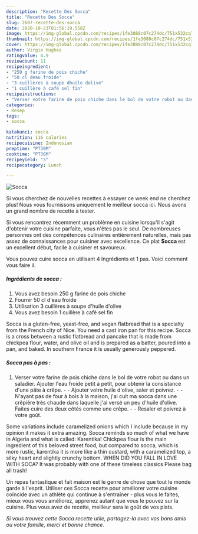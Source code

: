 ```yaml
---
description: "Recette Des Socca"
title: "Recette Des Socca"
slug: 2607-recette-des-socca
date: 2020-10-23T01:56:19.558Z
image: https://img-global.cpcdn.com/recipes/1fe3088c07c274dc/751x532cq70/socca-photo-principale-de-la-recette.jpg
thumbnail: https://img-global.cpcdn.com/recipes/1fe3088c07c274dc/751x532cq70/socca-photo-principale-de-la-recette.jpg
cover: https://img-global.cpcdn.com/recipes/1fe3088c07c274dc/751x532cq70/socca-photo-principale-de-la-recette.jpg
author: Virgie Hughes
ratingvalue: 4.9
reviewcount: 11
recipeingredient:
- "250 g farine de pois chiche"
- "50 cl deau froide"
- "3 cuillères à soupe dhuile dolive"
- "1 cuillère à café sel fin"
recipeinstructions:
- "Verser votre farine de pois chiche dans le bol de votre robot ou dans un saladier. Ajouter l&#39;eau froide petit à petit, pour obtenir la consistance d&#39;une pâte à crêpe.   Ajouter votre huile d&#39;olive, saler et poivrez.   N&#39;ayant pas de four à bois à la maison, j&#39;ai cuit ma socca dans une crêpière très chaude dans laquelle j&#39;ai versé un peu d&#39;huile d&#39;olive. Faites cuire des deux côtés comme une crêpe.  Resaler et poivrez à votre goût."
categories:
- Resep
tags:
- socca

katakunci: socca 
nutrition: 116 calories
recipecuisine: Indonesian
preptime: "PT30M"
cooktime: "PT36M"
recipeyield: "3"
recipecategory: Lunch

---
```



![Socca](https://img-global.cpcdn.com/recipes/1fe3088c07c274dc/751x532cq70/socca-photo-principale-de-la-recette.jpg)

Si vous cherchez de nouvelles recettes à essayer ce week end ne cherchez plus! Nous vous fournissons uniquement le meilleur socca ici. Nous avons un grand nombre de recette à tester.

Si vous rencontrez récemment un problème en cuisine lorsqu'il s'agit d'obtenir votre cuisine parfaite, vous n'êtes pas le seul. De nombreuses personnes ont des compétences culinaires entièrement naturelles, mais pas assez de connaissances pour cuisiner avec excellence. Ce plat <strong> Socca </strong> est un excellent début, facile à cuisiner et savoureux.

<!--inarticleads1-->

Vous pouvez cuire socca en utilisant 4 Ingrédients et 1 pas. Voici comment vous faire il.

##### Ingrédients de socca :

1. Vous avez besoin 250 g farine de pois chiche
1. Fournir 50 cl d&#39;eau froide
1. Utilisation 3 cuillères à soupe d&#39;huile d&#39;olive
1. Vous avez besoin 1 cuillère à café sel fin


Socca is a gluten-free, yeast-free, and vegan flatbread that is a specialty from the French city of Nice. You need a cast iron pan for this recipe. Socca is a cross between a rustic flatbread and pancake that is made from chickpea flour, water, and olive oil and is prepared as a batter, poured into a pan, and baked. In southern France it is usually generously peppered. 

<!--inarticleads2-->

##### Socca pas à pas :

1. Verser votre farine de pois chiche dans le bol de votre robot ou dans un saladier. Ajouter l&#39;eau froide petit à petit, pour obtenir la consistance d&#39;une pâte à crêpe.  -  - Ajouter votre huile d&#39;olive, saler et poivrez.  -  - N&#39;ayant pas de four à bois à la maison, j&#39;ai cuit ma socca dans une crêpière très chaude dans laquelle j&#39;ai versé un peu d&#39;huile d&#39;olive. Faites cuire des deux côtés comme une crêpe. -  - Resaler et poivrez à votre goût.


Some variations include caramelized onions which I include because in my opinion it makes it extra amazing. Socca reminds so much of what we have in Algeria and what is called: Karentika! Chickpea flour is the main ingredient of this beloved street food, but compared to socca, which is more rustic, karentika it is more like a thin custard, with a caramelized top, a silky heart and slightly crunchy bottom. WHEN DID YOU FALL IN LOVE WITH SOCA? It was probably with one of these timeless classics Please bag all trash! 

<!--inarticleads1-->

<p>
Un repas fantastique et fait maison est le genre de chose que tout le monde garde à l'esprit. Utiliser ces Socca recette pour améliorer votre cuisine coïncide avec un athlète qui continue à s'entraîner - plus vous le faites, mieux vous vous améliorez, apprenez autant que vous le pouvez sur la cuisine. Plus vous avez de recette, meilleur sera le goût de vos plats.
</p>

<p>
<i>Si vous trouvez cette Socca recette utile, partagez-la avec vos bons amis ou votre famille, merci et bonne chance.</i>
</p>
